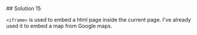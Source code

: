 ## Solution 15

`<iframe>` is used to embed a html page inside the current page. I've already used it to embed a map from Google maps. 